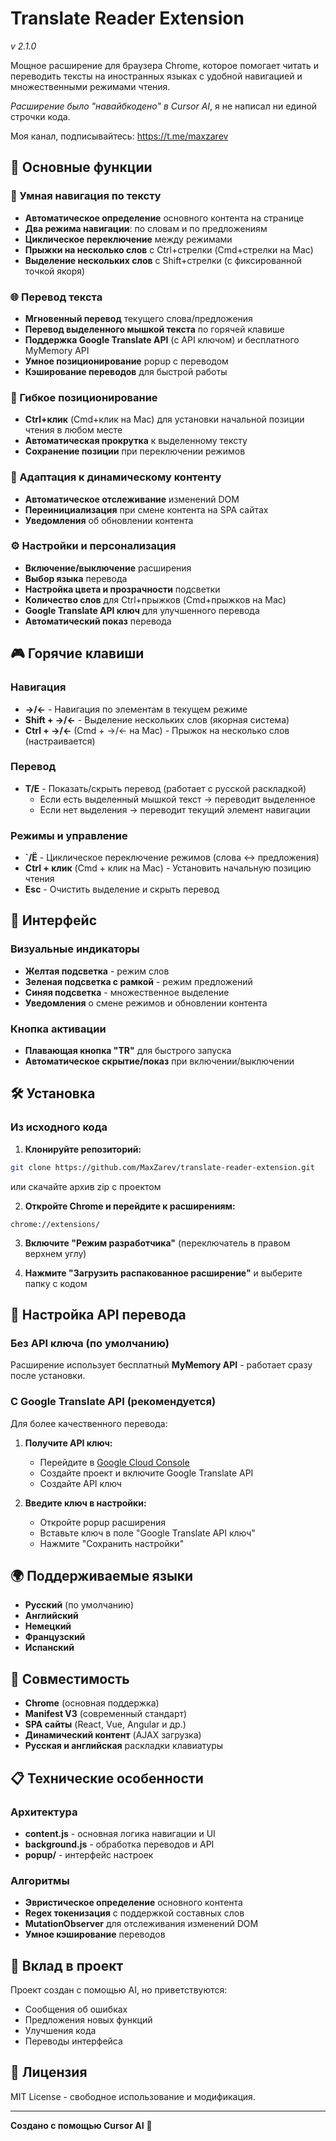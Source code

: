 # Translate Reader Extension 
*v 2.1.0*

Мощное расширение для браузера Chrome, которое помогает читать и переводить тексты на иностранных языках с удобной навигацией и множественными режимами чтения.

*Расширение было "навайбкодено" в Cursor AI*, я не написал ни единой строчки кода.

Моя канал, подписывайтесь: https://t.me/maxzarev

## 🚀 Основные функции

### 📖 Умная навигация по тексту
- **Автоматическое определение** основного контента на странице
- **Два режима навигации**: по словам и по предложениям
- **Циклическое переключение** между режимами
- **Прыжки на несколько слов** с Ctrl+стрелки (Cmd+стрелки на Mac)
- **Выделение нескольких слов** с Shift+стрелки (с фиксированной точкой якоря)

### 🌐 Перевод текста
- **Мгновенный перевод** текущего слова/предложения
- **Перевод выделенного мышкой текста** по горячей клавише
- **Поддержка Google Translate API** (с API ключом) и бесплатного MyMemory API
- **Умное позиционирование** popup с переводом
- **Кэширование переводов** для быстрой работы

### 🎯 Гибкое позиционирование
- **Ctrl+клик** (Cmd+клик на Mac) для установки начальной позиции чтения в любом месте
- **Автоматическая прокрутка** к выделенному тексту
- **Сохранение позиции** при переключении режимов

### 🔄 Адаптация к динамическому контенту
- **Автоматическое отслеживание** изменений DOM
- **Переинициализация** при смене контента на SPA сайтах
- **Уведомления** об обновлении контента

### ⚙️ Настройки и персонализация
- **Включение/выключение** расширения
- **Выбор языка** перевода
- **Настройка цвета и прозрачности** подсветки
- **Количество слов** для Ctrl+прыжков (Cmd+прыжков на Mac)
- **Google Translate API ключ** для улучшенного перевода
- **Автоматический показ** перевода

## 🎮 Горячие клавиши

### Навигация
- **→/←** - Навигация по элементам в текущем режиме
- **Shift + →/←** - Выделение нескольких слов (якорная система)
- **Ctrl + →/←** (Cmd + →/← на Mac) - Прыжок на несколько слов (настраивается)

### Перевод
- **T/Е** - Показать/скрыть перевод (работает с русской раскладкой)
  - Если есть выделенный мышкой текст → переводит выделенное
  - Если нет выделения → переводит текущий элемент навигации

### Режимы и управление
- **`/Ё** - Циклическое переключение режимов (слова ↔ предложения)
- **Ctrl + клик** (Cmd + клик на Mac) - Установить начальную позицию чтения
- **Esc** - Очистить выделение и скрыть перевод

## 📱 Интерфейс

### Визуальные индикаторы
- **Желтая подсветка** - режим слов
- **Зеленая подсветка с рамкой** - режим предложений  
- **Синяя подсветка** - множественное выделение
- **Уведомления** о смене режимов и обновлении контента

### Кнопка активации
- **Плавающая кнопка "TR"** для быстрого запуска
- **Автоматическое скрытие/показ** при включении/выключении

## 🛠 Установка

### Из исходного кода

1. **Клонируйте репозиторий:**
```bash
git clone https://github.com/MaxZarev/translate-reader-extension.git
```
или скачайте архив zip с проектом

2. **Откройте Chrome и перейдите к расширениям:**
```
chrome://extensions/
```

3. **Включите "Режим разработчика"** (переключатель в правом верхнем углу)

4. **Нажмите "Загрузить распакованное расширение"** и выберите папку с кодом

## 🔧 Настройка API перевода

### Без API ключа (по умолчанию)
Расширение использует бесплатный **MyMemory API** - работает сразу после установки.

### С Google Translate API (рекомендуется)
Для более качественного перевода:

1. **Получите API ключ:**
   - Перейдите в [Google Cloud Console](https://console.cloud.google.com/apis/credentials)
   - Создайте проект и включите Google Translate API
   - Создайте API ключ

2. **Введите ключ в настройки:**
   - Откройте popup расширения
   - Вставьте ключ в поле "Google Translate API ключ"
   - Нажмите "Сохранить настройки"

## 🌍 Поддерживаемые языки

- **Русский** (по умолчанию)
- **Английский**
- **Немецкий** 
- **Французский**
- **Испанский**

## 🔄 Совместимость

- **Chrome** (основная поддержка)
- **Manifest V3** (современный стандарт)
- **SPA сайты** (React, Vue, Angular и др.)
- **Динамический контент** (AJAX загрузка)
- **Русская и английская** раскладки клавиатуры

## 📋 Технические особенности

### Архитектура
- **content.js** - основная логика навигации и UI
- **background.js** - обработка переводов и API
- **popup/** - интерфейс настроек

### Алгоритмы
- **Эвристическое определение** основного контента
- **Regex токенизация** с поддержкой составных слов
- **MutationObserver** для отслеживания изменений DOM
- **Умное кэширование** переводов

## 🤝 Вклад в проект

Проект создан с помощью AI, но приветствуются:
- Сообщения об ошибках
- Предложения новых функций
- Улучшения кода
- Переводы интерфейса

## 📄 Лицензия

MIT License - свободное использование и модификация.

---

**Создано с помощью Cursor AI** 🤖 